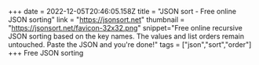 +++
date = 2022-12-05T20:46:05.158Z
title = "JSON sort - Free online JSON sorting"
link = "https://jsonsort.net"
thumbnail = "https://jsonsort.net/favicon-32x32.png"
snippet="Free online recursive JSON sorting based on the key names. The values and list orders remain untouched. Paste the JSON and you're done!"
tags = ["json","sort","order"]
+++
Free JSON sorting
